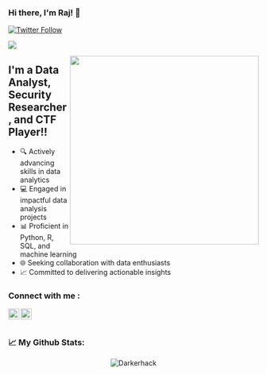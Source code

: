 ### Hi there, I'm Raj! 👋  

[![Twitter Follow](https://img.shields.io/twitter/follow/Dark3rH4cK?color=1DA1F2&logo=twitter&style=for-the-badge)](https://twitter.com/intent/follow?screen_name=Dark3rH4cK)

[![](https://process.fs.teachablecdn.com/ADNupMnWyR7kCWRvm76Laz/resize=height:60/https://www.filepicker.io/api/file/DKIWoDnSdeHEJe4jxsiw)](https://github.com/secarmy/resources)

<img align='right' src="https://media1.giphy.com/media/26gQt4FJ6gd6DUGFW/giphy.gif" width="380">



## I'm a Data Analyst, Security Researcher, and CTF Player!!
- 🔍 Actively advancing skills in data analytics
- 💻 Engaged in impactful data analysis projects
- 📊 Proficient in Python, R, SQL, and machine learning
- 🌐 Seeking collaboration with data enthusiasts
- 📈 Committed to delivering actionable insights


### Connect with me :

[<img align="left" alt="codeSTACKr | Twitter" width="22px" src="https://cdn.jsdelivr.net/npm/simple-icons@v3/icons/twitter.svg" />][twitter]
[<img align="left" alt="codeSTACKr | LinkedIn" width="22px" src="https://cdn.jsdelivr.net/npm/simple-icons@v3/icons/linkedin.svg" />][linkedin]


[twitter]: https://twitter.com/Dark3rH4cK
[linkedin]: https://www.linkedin.com/in/raj-prajapati455

<br/>
<br/>

### 📈  My Github Stats:

<p align="center"> <img src="https://github-readme-stats.vercel.app/api?username=Darkerhack&show_icons=true&theme=gotham" alt="Darkerhack" />

